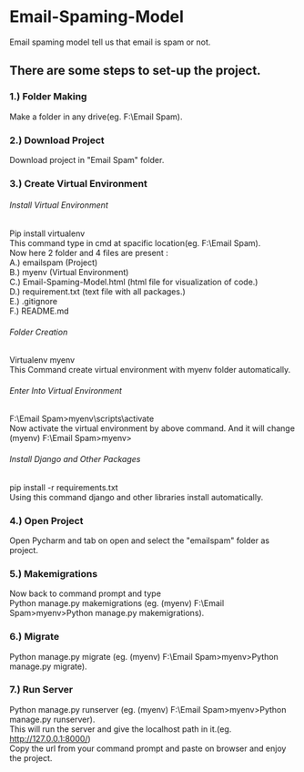 # Email-Spaming-Model
Email spaming model tell us that email is spam or not.

## There are some steps to set-up the project.

### 1.) Folder Making
Make a folder in any drive(eg. F:\Email Spam).

### 2.) Download Project
Download project in "Email Spam" folder.

### 3.) Create Virtual Environment
###### Install Virtual Environment
Pip install virtualenv<br/>
This command type in cmd at spacific location(eg. F:\Email Spam).<br/>
Now here 2 folder and 4 files are present : <br/>
A.) emailspam (Project)<br/>
B.) myenv (Virtual Environment)<br/>
C.) Email-Spaming-Model.html (html file for visualization of code.)<br/>
D.) requirement.txt (text file with all packages.)<br/>
E.) .gitignore<br/>
F.) README.md <br/>

###### Folder Creation
Virtualenv myenv <br/>
This Command create virtual environment with myenv folder automatically.<br/>

###### Enter Into Virtual Environment
F:\Email Spam>myenv\scripts\activate <br/>
Now activate the virtual environment by above command. And it will change<br/>
(myenv) F:\Email Spam>myenv>

###### Install Django and Other Packages<br/>
pip install -r requirements.txt <br/>
Using this command django and other libraries install automatically.<br/>

### 4.) Open Project
Open Pycharm and tab on open and select the "emailspam" folder as project.

### 5.) Makemigrations
Now back to command prompt and type <br/>
Python manage.py makemigrations (eg. (myenv) F:\Email Spam>myenv>Python manage.py makemigrations).

### 6.) Migrate
Python manage.py migrate (eg. (myenv) F:\Email Spam>myenv>Python manage.py migrate).

### 7.) Run Server
Python manage.py runserver (eg. (myenv) F:\Email Spam>myenv>Python manage.py runserver).<br/>
This will run the server and give the localhost path in it.(eg. http://127.0.0.1:8000/)<br/>
Copy the url from your command prompt and paste on browser and enjoy the project.
